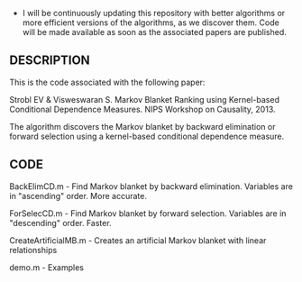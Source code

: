 * I will be continuously updating this repository with better algorithms or more efficient versions of the algorithms, as we discover them. Code will be made available as soon as the associated papers are published.

DESCRIPTION
-----------

This is the code associated with the following paper:

Strobl EV & Visweswaran S. Markov Blanket Ranking using Kernel-based Conditional Dependence Measures. NIPS Workshop on Causality, 2013.

The algorithm discovers the Markov blanket by backward elimination or forward selection using a kernel-based conditional dependence measure.

CODE
----

BackElimCD.m - Find Markov blanket by backward elimination. Variables are in "ascending" order. More accurate.

ForSelecCD.m - Find Markov blanket by forward selection. Variables are in "descending" order. Faster.

CreateArtificialMB.m - Creates an artificial Markov blanket with linear relationships

demo.m - Examples

